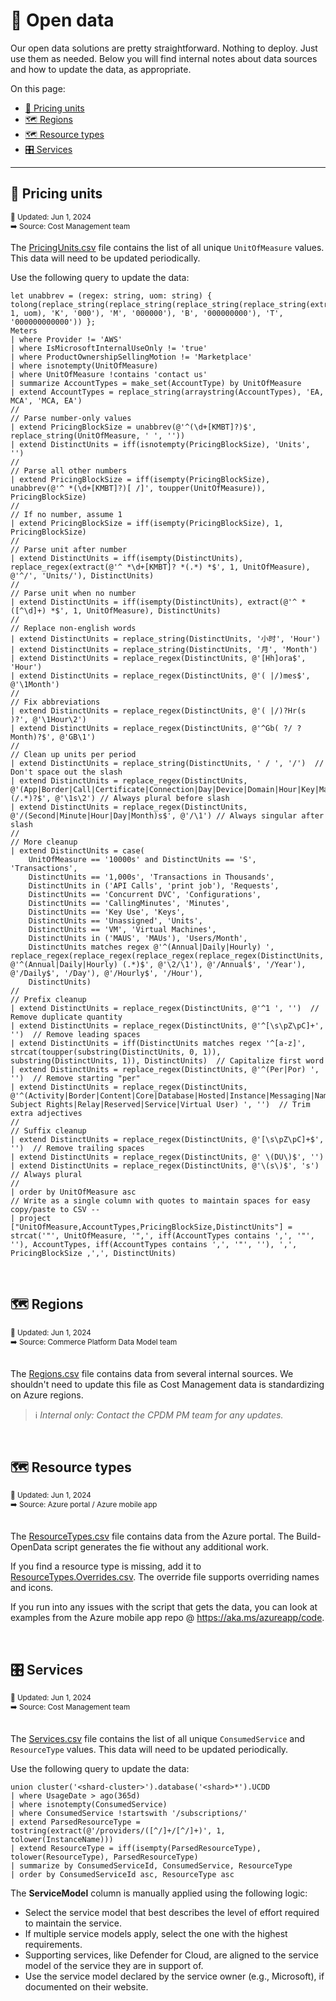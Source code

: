# 📇 Open data

Our open data solutions are pretty straightforward. Nothing to deploy. Just use them as needed. Below you will find internal notes about data sources and how to update the data, as appropriate.

On this page:

- [📏 Pricing units](#-pricing-units)
- [🗺️ Regions](#️-regions)
- [🗺️ Resource types](#️-resource-types)
- [🎛️ Services](#️-services)

---

## 📏 Pricing units

<sup>
    📅 Updated: Jun 1, 2024<br>
    ➡️ Source: Cost Management team<br>
</sup>

The [PricingUnits.csv](./PricingUnits.csv) file contains the list of all unique `UnitOfMeasure` values. This data will need to be updated periodically.

Use the following query to update the data:

```kql
let unabbrev = (regex: string, uom: string) { tolong(replace_string(replace_string(replace_string(replace_string(extract(regex, 1, uom), 'K', '000'), 'M', '000000'), 'B', '000000000'), 'T', '000000000000')) };
Meters
| where Provider != 'AWS'
| where IsMicrosoftInternalUseOnly != 'true'
| where ProductOwnershipSellingMotion != 'Marketplace'
| where isnotempty(UnitOfMeasure)
| where UnitOfMeasure !contains 'contact us'
| summarize AccountTypes = make_set(AccountType) by UnitOfMeasure
| extend AccountTypes = replace_string(arraystring(AccountTypes), 'EA, MCA', 'MCA, EA')
//
// Parse number-only values
| extend PricingBlockSize = unabbrev(@'^(\d+[KMBT]?)$', replace_string(UnitOfMeasure, ' ', ''))
| extend DistinctUnits = iff(isnotempty(PricingBlockSize), 'Units', '')
//
// Parse all other numbers
| extend PricingBlockSize = iff(isempty(PricingBlockSize), unabbrev(@'^ *(\d+[KMBT]?)[ /]', toupper(UnitOfMeasure)), PricingBlockSize)
//
// If no number, assume 1
| extend PricingBlockSize = iff(isempty(PricingBlockSize), 1, PricingBlockSize)
//
// Parse unit after number
| extend DistinctUnits = iff(isempty(DistinctUnits), replace_regex(extract(@'^ *\d+[KMBT]? *(.*) *$', 1, UnitOfMeasure), @'^/', 'Units/'), DistinctUnits)
//
// Parse unit when no number
| extend DistinctUnits = iff(isempty(DistinctUnits), extract(@'^ *([^\d]+) *$', 1, UnitOfMeasure), DistinctUnits)
//
// Replace non-english words
| extend DistinctUnits = replace_string(DistinctUnits, '小时', 'Hour')
| extend DistinctUnits = replace_string(DistinctUnits, '月', 'Month')
| extend DistinctUnits = replace_regex(DistinctUnits, @'[Hh]ora$', 'Hour')
| extend DistinctUnits = replace_regex(DistinctUnits, @'( |/)mes$', @'\1Month')
//
// Fix abbreviations
| extend DistinctUnits = replace_regex(DistinctUnits, @'( |/)?Hr(s )?', @'\1Hour\2')
| extend DistinctUnits = replace_regex(DistinctUnits, @'^Gb( ?/ ?Month)?$', @'GB\1')
//
// Clean up units per period
| extend DistinctUnits = replace_string(DistinctUnits, ' / ', '/')  // Don't space out the slash
| extend DistinctUnits = replace_regex(DistinctUnits, @'(App|Border|Call|Certificate|Connection|Day|Device|Domain|Hour|Key|Machine|Meter|Minute|Month|Node|Pack|Pipeline|Plan|Request|Resource|Second|Subscription|Unit|User|Website|Zone)(/.*)?$', @'\1s\2') // Always plural before slash
| extend DistinctUnits = replace_regex(DistinctUnits, @'/(Second|Minute|Hour|Day|Month)s$', @'/\1') // Always singular after slash
//
// More cleanup
| extend DistinctUnits = case(
    UnitOfMeasure == '10000s' and DistinctUnits == 'S', 'Transactions',
    DistinctUnits == '1,000s', 'Transactions in Thousands',
    DistinctUnits in ('API Calls', 'print job'), 'Requests',
    DistinctUnits == 'Concurrent DVC', 'Configurations',
    DistinctUnits == 'CallingMinutes', 'Minutes',
    DistinctUnits == 'Key Use', 'Keys',
    DistinctUnits == 'Unassigned', 'Units',
    DistinctUnits == 'VM', 'Virtual Machines',
    DistinctUnits in ('MAUS', 'MAUs'), 'Users/Month',
    DistinctUnits matches regex @'^(Annual|Daily|Hourly) ', replace_regex(replace_regex(replace_regex(replace_regex(DistinctUnits, @'^(Annual|Daily|Hourly) (.*)$', @'\2/\1'), @'/Annual$', '/Year'), @'/Daily$', '/Day'), @'/Hourly$', '/Hour'),
    DistinctUnits)
//
// Prefix cleanup
| extend DistinctUnits = replace_regex(DistinctUnits, @'^1 ', '')  // Remove duplicate quantity
| extend DistinctUnits = replace_regex(DistinctUnits, @'^[\s\pZ\pC]+', '')  // Remove leading spaces
| extend DistinctUnits = iff(DistinctUnits matches regex '^[a-z]', strcat(toupper(substring(DistinctUnits, 0, 1)), substring(DistinctUnits, 1)), DistinctUnits)  // Capitalize first word
| extend DistinctUnits = replace_regex(DistinctUnits, @'^(Per|Por) ', '')  // Remove starting "per"
| extend DistinctUnits = replace_regex(DistinctUnits, @'^(Activity|Border|Content|Core|Database|Hosted|Instance|Messaging|Named|Operation|Privacy Subject Rights|Relay|Reserved|Service|Virtual User) ', '')  // Trim extra adjectives
//
// Suffix cleanup
| extend DistinctUnits = replace_regex(DistinctUnits, @'[\s\pZ\pC]+$', '')  // Remove trailing spaces
| extend DistinctUnits = replace_regex(DistinctUnits, @' \(DU\)$', '')
| extend DistinctUnits = replace_regex(DistinctUnits, @'\(s\)$', 's')  // Always plural
//
| order by UnitOfMeasure asc
// Write as a single column with quotes to maintain spaces for easy copy/paste to CSV -- 
| project ["UnitOfMeasure,AccountTypes,PricingBlockSize,DistinctUnits"] = strcat('"', UnitOfMeasure, '",', iff(AccountTypes contains ',', '"', ''), AccountTypes, iff(AccountTypes contains ',', '"', ''), ',', PricingBlockSize ,',', DistinctUnits)
```

<br>

## 🗺️ Regions

<sup>
    📅 Updated: Jun 1, 2024<br>
    ➡️ Source: Commerce Platform Data Model team<br>
</sup>

<br>

The [Regions.csv](./Regions.csv) file contains data from several internal sources. We shouldn't need to update this file as Cost Management data is standardizing on Azure regions.

> ℹ️ _Internal only: Contact the CPDM PM team for any updates._

<br>

## 🗺️ Resource types

<sup>
    📅 Updated: Jun 1, 2024<br>
    ➡️ Source: Azure portal / Azure mobile app<br>
</sup>

<br>

The [ResourceTypes.csv](./ResourceTypes.csv) file contains data from the Azure portal. The Build-OpenData script generates the fie without any additional work.

If you find a resource type is missing, add it to [ResourceTypes.Overrides.csv](./ResourceTypes.Overrides.json). The override file supports overriding names and icons.

If you run into any issues with the script that gets the data, you can look at examples from the Azure mobile app repo @ https://aka.ms/azureapp/code.

<br>

## 🎛️ Services

<sup>
    📅 Updated: Jun 1, 2024<br>
    ➡️ Source: Cost Management team<br>
</sup>

<br>

The [Services.csv](./Services.csv) file contains the list of all unique `ConsumedService` and `ResourceType` values. This data will need to be updated periodically.

Use the following query to update the data:

```kql
union cluster('<shard-cluster>').database('<shard>*').UCDD
| where UsageDate > ago(365d)
| where isnotempty(ConsumedService)
| where ConsumedService !startswith '/subscriptions/'
| extend ParsedResourceType = tostring(extract(@'/providers/([^/]+/[^/]+)', 1, tolower(InstanceName)))
| extend ResourceType = iff(isempty(ParsedResourceType), tolower(ResourceType), ParsedResourceType)
| summarize by ConsumedServiceId, ConsumedService, ResourceType
| order by ConsumedServiceId asc, ResourceType asc
```

The **ServiceModel** column is manually applied using the following logic:

- Select the service model that best describes the level of effort required to maintain the service.
- If multiple service models apply, select the one with the highest requirements.
- Supporting services, like Defender for Cloud, are aligned to the service model of the service they are in support of.
- Use the service model declared by the service owner (e.g., Microsoft), if documented on their website.

<br>
